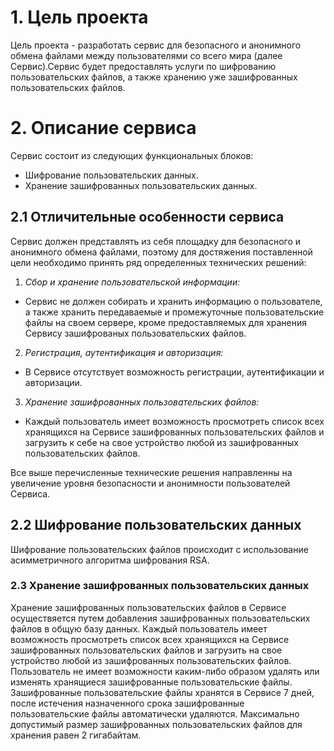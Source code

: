 # 1. Цель проекта

Цель проекта - разработать сервис для безопасного и анонимного обмена файлами между пользователями со всего мира (далее Сервис).Сервис будет предоставлять услуги по шифрованию пользовательских файлов, а также хранению уже зашифрованных пользовательских файлов.


# 2. Описание сервиса

Сервис состоит из следующих функциональных блоков:

* Шифрование пользовательских данных.
* Хранение зашифрованных пользовательских данных.


## 2.1 Отличительные особенности сервиса

Сервис должен представлять из себя площадку для безопасного и анонимного обмена файлами, поэтому для достяжения поставленной
цели необходимо принять ряд определенных технических решений:

1. *Сбор и хранение пользовательской информации:*
* Сервис не должен собирать и хранить информацию о пользователе, а также хранить передаваемые и промежуточные пользовательские файлы на своем сервере, кроме предоставляемых для хранения Сервису зашифрованых пользовательских файлов.
2. *Регистрация, аутентификация и авторизация:*
* В Сервисе отсутствует возможность регистрации, аутентификации и авторизации.
3. *Хранение зашифрованных пользовательских файлов:*
* Каждый пользователь имеет возможность просмотреть список всех хранящихся на Сервисе зашифрованных пользовательских файлов и загрузить к себе на свое устройство любой из зашифрованных пользовательских файлов.

Все выше перечисленные технические решения направленны на увеличение уровня безопасности и анонимности пользователей Сервиса.


## 2.2 Шифрование пользовательских данных

Шифрование пользовательских файлов происходит с использование асимметричного алгоритма шифрования RSA.


### 2.3 Хранение зашифрованных пользовательских данных

Хранение зашифрованных пользовательских файлов в Сервисе осуществяется путем добавления зашифрованных пользовательских файлов в общую базу данных. Каждый пользователь имеет возможность просмотреть список всех хранящихся на Сервисе зашифрованных пользовательских файлов и загрузить на свое устройство любой из зашифрованных пользовательских файлов. Пользователь не имеет возможности каким-либо образом удалять или изменять хранящиеся зашифрованные пользовательские файлы. Зашифрованные пользовательские файлы хранятся в Сервисе 7 дней, после истечения назначенного срока зашифрованные пользовательские файлы автоматически удаляются. Максимально допустимый размер зашифрованных пользовательских файлов для хранения равен 2 гигабайтам.
